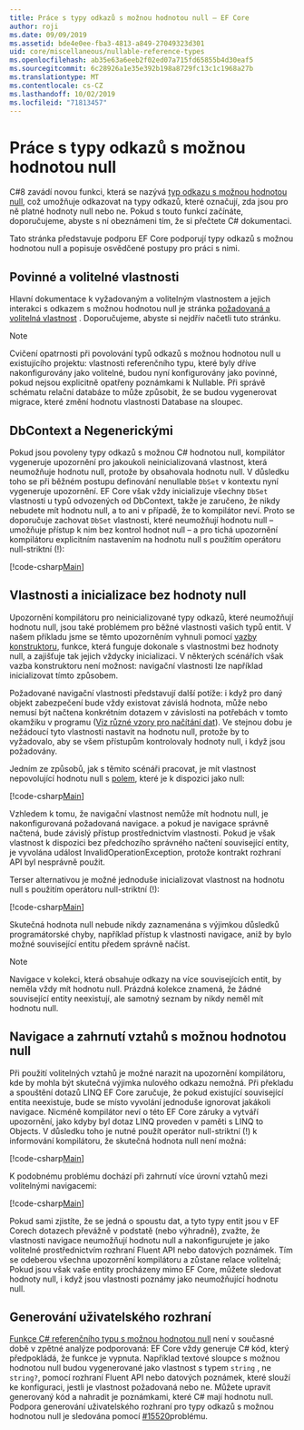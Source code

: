 ```yaml
---
title: Práce s typy odkazů s možnou hodnotou null – EF Core
author: roji
ms.date: 09/09/2019
ms.assetid: bde4e0ee-fba3-4813-a849-27049323d301
uid: core/miscellaneous/nullable-reference-types
ms.openlocfilehash: ab35e63a6eeb2f02ed07a715fd65855b4d30eaf5
ms.sourcegitcommit: 6c28926a1e35e392b198a8729fc13c1c1968a27b
ms.translationtype: MT
ms.contentlocale: cs-CZ
ms.lasthandoff: 10/02/2019
ms.locfileid: "71813457"
---
```

# <a name="working-with-nullable-reference-types"></a>Práce s typy odkazů s možnou hodnotou null

C#8 zavádí novou funkci, která se nazývá [typ odkazu s možnou hodnotou null](/dotnet/csharp/tutorials/nullable-reference-types), což umožňuje odkazovat na typy odkazů, které označují, zda jsou pro ně platné hodnoty null nebo ne. Pokud s touto funkcí začínáte, doporučujeme, abyste s ní obeznámeni tím, že si přečtete C# dokumentaci.

Tato stránka představuje podporu EF Core podporují typy odkazů s možnou hodnotou null a popisuje osvědčené postupy pro práci s nimi.

## <a name="required-and-optional-properties"></a>Povinné a volitelné vlastnosti

Hlavní dokumentace k vyžadovaným a volitelným vlastnostem a jejich interakci s odkazem s možnou hodnotou null je stránka [požadovaná a volitelná vlastnost](xref:core/modeling/required-optional) . Doporučujeme, abyste si nejdřív načetli tuto stránku.

> [!NOTE]
> Cvičení opatrnosti při povolování typů odkazů s možnou hodnotou null u existujícího projektu: vlastnosti referenčního typu, které byly dříve nakonfigurovány jako volitelné, budou nyní konfigurovány jako povinné, pokud nejsou explicitně opatřeny poznámkami k Nullable. Při správě schématu relační databáze to může způsobit, že se budou vygenerovat migrace, které změní hodnotu vlastnosti Database na sloupec.

## <a name="dbcontext-and-dbset"></a>DbContext a Negenerickými

Pokud jsou povoleny typy odkazů s možnou C# hodnotou null, kompilátor vygeneruje upozornění pro jakoukoli neinicializovaná vlastnost, která neumožňuje hodnotu null, protože by obsahovala hodnotu null. V důsledku toho se při běžném postupu definování nenullable `DbSet` v kontextu nyní vygeneruje upozornění. EF Core však vždy inicializuje všechny `DbSet` vlastnosti u typů odvozených od DbContext, takže je zaručeno, že nikdy nebudete mít hodnotu null, a to ani v případě, že to kompilátor neví. Proto se doporučuje zachovat `DbSet` vlastnosti, které neumožňují hodnotu null – umožňuje přístup k nim bez kontrol hodnot null – a pro tichá upozornění kompilátoru explicitním nastavením na hodnotu null s použitím operátoru null-striktní (!):

[!code-csharp[Main](../../../samples/core/Miscellaneous/NullableReferenceTypes/NullableReferenceTypesContext.cs?name=Context&highlight=3-4)]

## <a name="non-nullable-properties-and-initialization"></a>Vlastnosti a inicializace bez hodnoty null

Upozornění kompilátoru pro neinicializované typy odkazů, které neumožňují hodnotu null, jsou také problémem pro běžné vlastnosti vašich typů entit. V našem příkladu jsme se těmto upozorněním vyhnuli pomocí [vazby konstruktoru](xref:core/modeling/constructors), funkce, která funguje dokonale s vlastnostmi bez hodnoty null, a zajišťuje tak jejich vždycky inicializaci. V některých scénářích však vazba konstruktoru není možnost: navigační vlastnosti lze například inicializovat tímto způsobem.

Požadované navigační vlastnosti představují další potíže: i když pro daný objekt zabezpečení bude vždy existovat závislá hodnota, může nebo nemusí být načtena konkrétním dotazem v závislosti na potřebách v tomto okamžiku v programu ([Viz různé vzory pro načítání dat](xref:core/querying/related-data)). Ve stejnou dobu je nežádoucí tyto vlastnosti nastavit na hodnotu null, protože by to vyžadovalo, aby se všem přístupům kontrolovaly hodnoty null, i když jsou požadovány.

Jedním ze způsobů, jak s těmito scénáři pracovat, je mít vlastnost nepovolující hodnotu null s [polem](xref:core/modeling/backing-field), které je k dispozici jako null:

[!code-csharp[Main](../../../samples/core/Miscellaneous/NullableReferenceTypes/Order.cs?range=12-17)]

Vzhledem k tomu, že navigační vlastnost nemůže mít hodnotu null, je nakonfigurovaná požadovaná navigace. a pokud je navigace správně načtená, bude závislý přístup prostřednictvím vlastnosti. Pokud je však vlastnost k dispozici bez předchozího správného načtení související entity, je vyvolána událost InvalidOperationException, protože kontrakt rozhraní API byl nesprávně použit.

Terser alternativou je možné jednoduše inicializovat vlastnost na hodnotu null s použitím operátoru null-striktní (!):

[!code-csharp[Main](../../../samples/core/Miscellaneous/NullableReferenceTypes/Order.cs?range=19)]

Skutečná hodnota null nebude nikdy zaznamenána s výjimkou důsledků programátorské chyby, například přístup k vlastnosti navigace, aniž by bylo možné související entitu předem správně načíst.

> [!NOTE]
> Navigace v kolekci, která obsahuje odkazy na více souvisejících entit, by neměla vždy mít hodnotu null. Prázdná kolekce znamená, že žádné související entity neexistují, ale samotný seznam by nikdy neměl mít hodnotu null.

## <a name="navigating-and-including-nullable-relationships"></a>Navigace a zahrnutí vztahů s možnou hodnotou null

Při použití volitelných vztahů je možné narazit na upozornění kompilátoru, kde by mohla být skutečná výjimka nulového odkazu nemožná. Při překladu a spouštění dotazů LINQ EF Core zaručuje, že pokud existující související entita neexistuje, bude se místo vyvolání jednoduše ignorovat jakákoli navigace. Nicméně kompilátor neví o této EF Core záruky a vytváří upozornění, jako kdyby byl dotaz LINQ proveden v paměti s LINQ to Objects. V důsledku toho je nutné použít operátor null-striktní (!) k informování kompilátoru, že skutečná hodnota null není možná:

[!code-csharp[Main](../../../samples/core/Miscellaneous/NullableReferenceTypes/Program.cs?range=46)]

K podobnému problému dochází při zahrnutí více úrovní vztahů mezi volitelnými navigacemi:

[!code-csharp[Main](../../../samples/core/Miscellaneous/NullableReferenceTypes/Program.cs?range=36-39&highlight=2)]

Pokud sami zjistíte, že se jedná o spoustu dat, a tyto typy entit jsou v EF Corech dotazech převážně v podstatě (nebo výhradně), zvažte, že vlastnosti navigace neumožňují hodnotu null a nakonfigurujete je jako volitelné prostřednictvím rozhraní Fluent API nebo datových poznámek. Tím se odeberou všechna upozornění kompilátoru a zůstane relace volitelná; Pokud jsou však vaše entity procházeny mimo EF Core, můžete sledovat hodnoty null, i když jsou vlastnosti poznámy jako neumožňující hodnotu null.

## <a name="scaffolding"></a>Generování uživatelského rozhraní

[Funkce C# referenčního typu s možnou hodnotou null](/dotnet/csharp/tutorials/nullable-reference-types) není v současné době v zpětné analýze podporovaná: EF Core vždy generuje C# kód, který předpokládá, že funkce je vypnuta. Například textové sloupce s možnou hodnotou null budou vygenerované jako vlastnost s typem `string` , ne `string?`, pomocí rozhraní Fluent API nebo datových poznámek, které slouží ke konfiguraci, jestli je vlastnost požadovaná nebo ne. Můžete upravit generovaný kód a nahradit je poznámkami, které C# mají hodnotu null. Podpora generování uživatelského rozhraní pro typy odkazů s možnou hodnotou null je sledována pomocí [#15520](https://github.com/aspnet/EntityFrameworkCore/issues/15520)problému.
